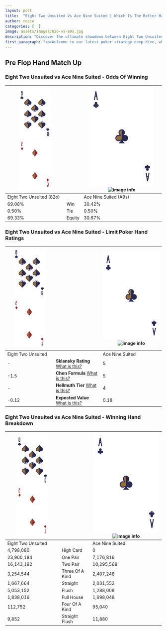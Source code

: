 ```yaml
---
layout: post
title:  "Eight Two Unsuited Vs Ace Nine Suited | Which Is The Better Hand In Poker? A Complete Guide"
author: reece
categories: [  ]
image: assets/images/82o-vs-a9s.jpg
description: "Discover the ultimate showdown between Eight Two Unsuited and Ace Nine Suited in poker! Uncover the odds, strategies, and scenarios where one hand triumphs over the other. Get ready to up your poker game with this thrilling analysis."
first_paragraph: "<p>Welcome to our latest poker strategy deep dive, where we're pitting two distinct hands against each other in a high-stakes showdown: Eight Two Unsuited vs Ace Nine Suited.</p><p>In the dynamic world of poker, every decision counts, and knowing which hand holds the upper hand is key to your success at the table.</p><p>In this article, we'll dissect these two hands, explore the scenarios where one dominates the other, and equip you with the knowledge to make strategic choices that can tip the odds in your favor.</p><p>Get ready to unravel the intriguing dynamics of these poker hands and elevate your game to new heights.</p>"
---
```




[comment]: # (sp0)

## Pre Flop Hand Match Up

<div class="table hand-ratings" markdown="1"> 



### Eight Two Unsuited vs Ace Nine Suited - Odds Of Winning


    
| ![image info](assets/images/hand1/8.png) ![image info](assets/images/hand1/2o.png) |  | ![image info](assets/images/hand2/A.png) ![image info](assets/images/hand2/9s.png) |
| -------- | -------- | -------- |
| Eight Two Unsuited (82o) |  | Ace Nine Suited (A9s) |
| 69.08% | Win | 30.42% |
| 0.50% | Tie | 0.50% |
| 69.33% | Equity | 30.67% |




[comment]: # (sp1)



### Eight Two Unsuited vs Ace Nine Suited - Limit Poker Hand Ratings


    
| ![image info](assets/images/hand1/8.png) ![image info](assets/images/hand1/2o.png) |  | ![image info](assets/images/hand2/A.png) ![image info](assets/images/hand2/9s.png) |
| -------- | -------- | -------- |
| Eight Two Unsuited |  | Ace Nine Suited |
| - | **Sklansky Rating** [What is this?](/sklansky-rating-explained) | 5 |
| -1.5 | **Chen Formula** [What is this?](/chen-formula-explained) | 5 |
| - | **Hellmuth Tier** [What is this?](/Hellmuth-tier-explained) | 4 |
| -0.12 | **Expected Value** [What is this?](/expected-value-explained) | 0.18 |




[comment]: # (sp2)



### Eight Two Unsuited vs Ace Nine Suited - Winning Hand Breakdown


    
| ![image info](assets/images/hand1/8.png) ![image info](assets/images/hand1/2o.png) |  | ![image info](assets/images/hand2/A.png) ![image info](assets/images/hand2/9s.png) |
| -------- | -------- | -------- |
| Eight Two Unsuited |  | Ace Nine Suited |
| 4,798,080 | High Card | 0 |
| 23,900,184 | One Pair | 7,176,816 |
| 16,143,192 | Two Pair | 10,295,568 |
| 3,254,544 | Three Of A Kind | 2,407,248 |
| 1,667,664 | Straight | 2,031,552 |
| 5,053,152 | Flush | 1,288,008 |
| 1,838,016 | Full House | 1,698,048 |
| 112,752 | Four Of A Kind | 95,040 |
| 9,852 | Straight Flush | 11,880 |




[comment]: # (sp3)



</div>

[comment]: # (sp4)



[comment]: # (sp5)

